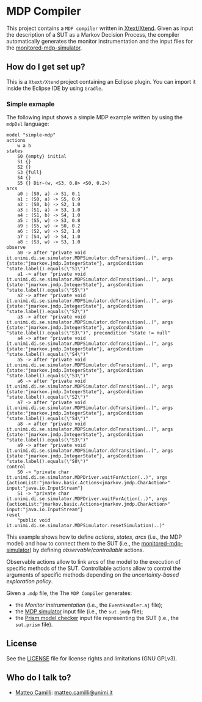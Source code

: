 # MDP Compiler

This project contains a `MDP compiler` written in [Xtext/Xtend](https://www.eclipse.org/Xtext/).
Given as input the description of a SUT as a Markov Decision Process, the compiler 
automatically generates the monitor instrumentation and the input files for the [monitored-mdp-simulator](https://github.com/SELab-unimi/mdp-simulator-monitored).

## How do I get set up?

This is a `Xtext/Xtend` project containing an Eclipse plugin.
You can import it inside the Eclipse IDE by using `Gradle`.

### Simple exmaple

The following input shows a simple MDP example written by using the `mdpDsl` language:

```
model "simple-mdp"
actions
	w a b
states
	S0 {empty} initial
	S1 {}
	S2 {}
	S3 {full}
	S4 {}
	S5 {} Dir~(w, <S3, 0.8> <S0, 0.2>)
arcs
	a0 : (S0, a) -> S1, 0.1
	a1 : (S0, a) -> S5, 0.9
	a2 : (S0, b) -> S2, 1.0
	a3 : (S1, a) -> S3, 1.0
	a4 : (S1, b) -> S4, 1.0
	a5 : (S5, w) -> S3, 0.8
	a9 : (S5, w) -> S0, 0.2
	a6 : (S2, w) -> S2, 1.0
	a7 : (S4, w) -> S4, 1.0
	a8 : (S3, w) -> S3, 1.0
observe 
	a0 -> after "private void it.unimi.di.se.simulator.MDPSimulator.doTransition(..)", args {state:"jmarkov.jmdp.IntegerState"}, argsCondition "state.label().equals(\"S1\")"
	a1 -> after "private void it.unimi.di.se.simulator.MDPSimulator.doTransition(..)", args {state:"jmarkov.jmdp.IntegerState"}, argsCondition "state.label().equals(\"S5\")"
	a2 -> after "private void it.unimi.di.se.simulator.MDPSimulator.doTransition(..)", args {state:"jmarkov.jmdp.IntegerState"}, argsCondition "state.label().equals(\"S2\")"
	a3 -> after "private void it.unimi.di.se.simulator.MDPSimulator.doTransition(..)", args {state:"jmarkov.jmdp.IntegerState"}, argsCondition "state.label().equals(\"S3\")", precondition "state != null"
	a4 -> after "private void it.unimi.di.se.simulator.MDPSimulator.doTransition(..)", args {state:"jmarkov.jmdp.IntegerState"}, argsCondition "state.label().equals(\"S4\")"
	a5 -> after "private void it.unimi.di.se.simulator.MDPSimulator.doTransition(..)", args {state:"jmarkov.jmdp.IntegerState"}, argsCondition "state.label().equals(\"S3\")"
	a6 -> after "private void it.unimi.di.se.simulator.MDPSimulator.doTransition(..)", args {state:"jmarkov.jmdp.IntegerState"}, argsCondition "state.label().equals(\"S2\")"
	a7 -> after "private void it.unimi.di.se.simulator.MDPSimulator.doTransition(..)", args {state:"jmarkov.jmdp.IntegerState"}, argsCondition "state.label().equals(\"S4\")"
	a8 -> after "private void it.unimi.di.se.simulator.MDPSimulator.doTransition(..)", args {state:"jmarkov.jmdp.IntegerState"}, argsCondition "state.label().equals(\"S3\")"
	a9 -> after "private void it.unimi.di.se.simulator.MDPSimulator.doTransition(..)", args {state:"jmarkov.jmdp.IntegerState"}, argsCondition "state.label().equals(\"S0\")"
control
	S0 -> "private char it.unimi.di.se.simulator.MDPDriver.waitForAction(..)", args {actionList:"jmarkov.basic.Actions<jmarkov.jmdp.CharAction>" input:"java.io.InputStream"}
	S1 -> "private char it.unimi.di.se.simulator.MDPDriver.waitForAction(..)", args {actionList:"jmarkov.basic.Actions<jmarkov.jmdp.CharAction>" input:"java.io.InputStream"}
reset
	"public void it.unimi.di.se.simulator.MDPSimulator.resetSimulation(..)"
```

This example shows how to define *actions*, *states*, *arcs* (i.e., the MDP model) and how to connect them to 
the SUT (i.e., the [monitored-mdp-simulator](https://github.com/SELab-unimi/mdp-simulator-monitored)) 
by defining *observable*/*controllable* actions.

Observable actions allow to link arcs of the model to the execution of specific methods of the SUT.
Controllable actions allow to control the arguments of specific methods depending on the *uncertainty-based exploration policy*.

Given a `.mdp` file, the The `MDP Compiler` generates: 

*    the *Monitor instrumentation* (i.e., the `EventHandler.aj` file);
*    the [MDP simulator](https://github.com/SELab-unimi/mdp-simulator-monitored) input file (i.e., the `sut.jmdp` file);
*    the [Prism model checker](http://www.prismmodelchecker.org/) input file representing the SUT (i.e., the `sut.prism` file).

## License

See the [LICENSE](LICENSE.txt) file for license rights and limitations (GNU GPLv3).

## Who do I talk to?

* [Matteo Camilli](http://camilli.di.unimi.it): <matteo.camilli@unimi.it>